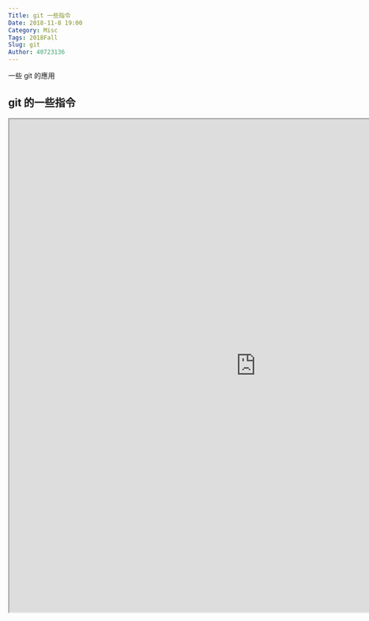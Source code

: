 ```yaml
---
Title: git 一些指令
Date: 2018-11-8 19:00
Category: Misc
Tags: 2018Fall
Slug: git
Author: 40723136
---
```


一些 git 的應用

<!-- PELICAN_END_SUMMARY -->

git 的一些指令
----

<p><iframe width="1000" height="1000" src="https://s40723136.github.io/git/"></iframe></p>
